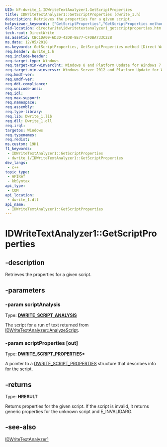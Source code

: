 ```yaml
---
UID: NF:dwrite_1.IDWriteTextAnalyzer1.GetScriptProperties
title: IDWriteTextAnalyzer1::GetScriptProperties (dwrite_1.h)
description: Retrieves the properties for a given script.
helpviewer_keywords: ["GetScriptProperties","GetScriptProperties method [Direct Write]","GetScriptProperties method [Direct Write]","IDWriteTextAnalyzer1 interface","IDWriteTextAnalyzer1 interface [Direct Write]","GetScriptProperties method","IDWriteTextAnalyzer1.GetScriptProperties","IDWriteTextAnalyzer1::GetScriptProperties","directwrite.idwritetextanalyzer1_getscriptproperties","dwrite_1/IDWriteTextAnalyzer1::GetScriptProperties"]
old-location: directwrite\idwritetextanalyzer1_getscriptproperties.htm
tech.root: DirectWrite
ms.assetid: CBC1DA09-6D3D-42D8-8E77-CFDBA733C228
ms.date: 12/05/2018
ms.keywords: GetScriptProperties, GetScriptProperties method [Direct Write], GetScriptProperties method [Direct Write],IDWriteTextAnalyzer1 interface, IDWriteTextAnalyzer1 interface [Direct Write],GetScriptProperties method, IDWriteTextAnalyzer1.GetScriptProperties, IDWriteTextAnalyzer1::GetScriptProperties, directwrite.idwritetextanalyzer1_getscriptproperties, dwrite_1/IDWriteTextAnalyzer1::GetScriptProperties
req.header: dwrite_1.h
req.include-header: 
req.target-type: Windows
req.target-min-winverclnt: Windows 8 and Platform Update for Windows 7 [desktop apps \| UWP apps]
req.target-min-winversvr: Windows Server 2012 and Platform Update for Windows Server 2008 R2 [desktop apps \| UWP apps]
req.kmdf-ver: 
req.umdf-ver: 
req.ddi-compliance: 
req.unicode-ansi: 
req.idl: 
req.max-support: 
req.namespace: 
req.assembly: 
req.type-library: 
req.lib: Dwrite_1.lib
req.dll: Dwrite_1.dll
req.irql: 
targetos: Windows
req.typenames: 
req.redist: 
ms.custom: 19H1
f1_keywords:
 - IDWriteTextAnalyzer1::GetScriptProperties
 - dwrite_1/IDWriteTextAnalyzer1::GetScriptProperties
dev_langs:
 - c++
topic_type:
 - APIRef
 - kbSyntax
api_type:
 - COM
api_location:
 - dwrite_1.dll
api_name:
 - IDWriteTextAnalyzer1::GetScriptProperties
---
```


# IDWriteTextAnalyzer1::GetScriptProperties


## -description

Retrieves the properties for a given script.

## -parameters

### -param scriptAnalysis

Type: <b><a href="/windows/win32/api/dwrite/ns-dwrite-dwrite_script_analysis">DWRITE_SCRIPT_ANALYSIS</a></b>

The script for a run of text returned
    from <a href="/windows/win32/api/dwrite/nf-dwrite-idwritetextanalyzer-analyzescript">IDWriteTextAnalyzer::AnalyzeScript</a>.

### -param scriptProperties [out]

Type: <b><a href="/windows/win32/api/dwrite_1/ns-dwrite_1-dwrite_script_properties">DWRITE_SCRIPT_PROPERTIES</a>*</b>

A pointer to a <a href="/windows/win32/api/dwrite_1/ns-dwrite_1-dwrite_script_properties">DWRITE_SCRIPT_PROPERTIES</a> structure that describes info for the script.

## -returns

Type: <b>HRESULT</b>

Returns properties for the given script. If the script is invalid,
    it returns generic properties for the unknown script and E_INVALIDARG.

## -see-also

<a href="/windows/win32/api/dwrite_1/nn-dwrite_1-idwritetextanalyzer1">IDWriteTextAnalyzer1</a>

